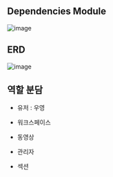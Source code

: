 ## Dependencies Module

![image](/Users/koooo/dev/SOPT/motiiv-server/dependencies-module.png)



## ERD

![image](/Users/koooo/dev/SOPT/motiiv-server/MOTIIV_ERD.png)

## 역할 분담


- 유저  : 우영
- 워크스페이스
- 동영상

- 관리자
- 섹션

